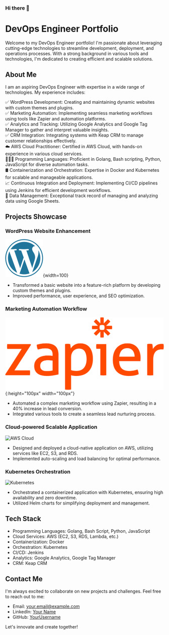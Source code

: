 ### Hi there 👋

# DevOps Engineer Portfolio

Welcome to my DevOps Engineer portfolio! I'm passionate about leveraging cutting-edge technologies to streamline development, deployment, and operations processes. With a strong background in various tools and technologies, I'm dedicated to creating efficient and scalable solutions. 

## About Me

I am an aspiring DevOps Engineer with expertise in a wide range of technologies. My experience includes:<br/>

✅ WordPress Development: Creating and maintaining dynamic websites with custom themes and plugins.<br/>
✅ Marketing Automation: Implementing seamless marketing workflows using tools like Zapier and automation platforms.<br/>
✅ Analytics and Tracking: Utilizing Google Analytics and Google Tag Manager to gather and interpret valuable insights.<br/>
✅ CRM Integration: Integrating systems with Keap CRM to manage customer relationships effectively.<br/>
☁️ AWS Cloud Practitioner: Certified in AWS Cloud, with hands-on experience in various cloud services.<br/>
👨🏻‍💻 Programming Languages: Proficient in Golang, Bash scripting, Python, JavaScript for diverse automation tasks.<br/>
🛢️ Containerization and Orchestration: Expertise in Docker and Kubernetes for scalable and manageable applications.<br/>
📈 Continuous Integration and Deployment: Implementing CI/CD pipelines using Jenkins for efficient development workflows.<br/>
🔢 Data Management: Exceptional track record of managing and analyzing data using Google Sheets.<br/>
  
## Projects Showcase

### WordPress Website Enhancement
![WordPress](images/wordpress.png){width=100}
- Transformed a basic website into a feature-rich platform by developing custom themes and plugins.
- Improved performance, user experience, and SEO optimization.

### Marketing Automation Workflow
![Zapier](images/zapier.png){:height="100px" width="100px"}
- Automated a complex marketing workflow using Zapier, resulting in a 40% increase in lead conversion.
- Integrated various tools to create a seamless lead nurturing process.

### Cloud-powered Scalable Application
![AWS Cloud](images/aws-cloud.png)
- Designed and deployed a cloud-native application on AWS, utilizing services like EC2, S3, and RDS.
- Implemented auto-scaling and load balancing for optimal performance.

### Kubernetes Orchestration
![Kubernetes](images/kubernetes.png)
- Orchestrated a containerized application with Kubernetes, ensuring high availability and zero downtime.
- Utilized Helm charts for simplifying deployment and management.

## Tech Stack

- Programming Languages: Golang, Bash Script, Python, JavaScript
- Cloud Services: AWS (EC2, S3, RDS, Lambda, etc.)
- Containerization: Docker
- Orchestration: Kubernetes
- CI/CD: Jenkins
- Analytics: Google Analytics, Google Tag Manager
- CRM: Keap CRM

## Contact Me

I'm always excited to collaborate on new projects and challenges. Feel free to reach out to me:

- Email: [your.email@example.com](mailto:your.email@example.com)
- LinkedIn: [Your Name](https://www.linkedin.com/in/yourname)
- GitHub: [YourUsername](https://github.com/yourusername)

Let's innovate and create together!